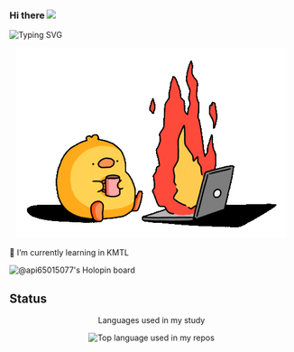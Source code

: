 

### Hi there <a href="https://tkishioru.github.io/W_leakna/index.html"><img src="https://media.giphy.com/media/hvRJCLFzcasrR4ia7z/giphy.gif" width="25px"></a>
<p align="center" justify="center">
<p href="https://git.io/typing-svg"><img src="https://readme-typing-svg.demolab.com?font=Fira+Code&weight=800&size=23&pause=1000&color=AAC8A7&random=true&width=435&lines=Quick+brown+fox+jump+over+the+Lazy+dog" alt="Typing SVG" /></p>
</p>
<div align="center"> 
	<img  src="https://github.com/API65015077/API65015077/blob/main/chicken_0n_fire.gif">
</div>

🌱 I’m currently learning in KMTL 

![@api65015077's Holopin board](https://holopin.me/api65015077)

## Status 
<div align="center" >
  <p justify="center">Languages used in my study </p> 
  <img width="" src="https://github-readme-stats.vercel.app/api/top-langs/?username=API65015077&layout=donut-vertical&hide_title=1&card_width=fit-content&theme=dark" alt="Top language used in my repos" />
</div>

